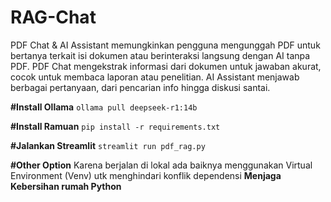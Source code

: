 # RAG-Chat
PDF Chat &amp; AI Assistant memungkinkan pengguna mengunggah PDF untuk bertanya terkait isi dokumen atau berinteraksi langsung dengan AI tanpa PDF. PDF Chat mengekstrak informasi dari dokumen untuk jawaban akurat, cocok untuk membaca laporan atau penelitian. AI Assistant menjawab berbagai pertanyaan, dari pencarian info hingga diskusi santai.

**#Install Ollama**
```ollama pull deepseek-r1:14b```

**#Install Ramuan**
```pip install -r requirements.txt```

**#Jalankan Streamlit**
```streamlit run pdf_rag.py```

**#Other Option**
Karena berjalan di lokal ada baiknya menggunakan Virtual Environment (Venv) utk menghindari konflik dependensi **Menjaga Kebersihan rumah   Python**
